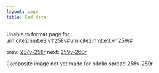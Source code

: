 ```yaml
---
layout: page
title: Bad data
---
```


Unable to format page for urn:cite2:hmt:e3.v1:258v#urn:cite2:hmt:e3.v1:259r#

prev: [257v-258r](../257v-258r/) next: [259v-260r](../259v-260r/)

Composite image not yet made for bifolio spread 258v-259r

